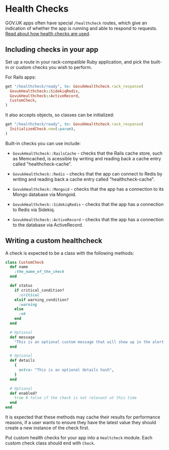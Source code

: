 # Health Checks

GOV.UK apps often have special `/healthcheck` routes, which give an indication of whether the app is running and able to respond to requests. [Read about how health checks are used](https://docs.publishing.service.gov.uk/manual/alerts/app-healthcheck-not-ok.html).

## Including checks in your app

Set up a route in your rack-compatible Ruby application, and pick the built-in
or custom checks you wish to perform.

For Rails apps:

```ruby
get "/healthcheck/ready", to: GovukHealthcheck.rack_response(
  GovukHealthcheck::SidekiqRedis,
  GovukHealthcheck::ActiveRecord,
  CustomCheck,
)
```

It also accepts objects, so classes can be initialized:

```ruby
get "/healthcheck/ready", to: GovukHealthcheck.rack_response(
  InitializedCheck.new(:param),
)
```

Built-in checks you can use include:

- `GovukHealthcheck::RailsCache` - checks that the Rails cache store, such as Memcached, is acessible by writing and reading back a cache entry called "healthcheck-cache".

- `GovukHealthcheck::Redis` - checks that the app can connect to Redis by writing and reading back a cache entry called "healthcheck-cache".

- `GovukHealthcheck::Mongoid` - checks that the app has a connection to its Mongo database via Mongoid.

- `GovukHealthcheck::SidekiqRedis` - checks that the app has a connection to Redis via Sidekiq.

- `GovukHealthcheck::ActiveRecord` - checks that the app has a connection to the database via ActiveRecord.

## Writing a custom healthcheck

A check is expected to be a class with the following methods:

```ruby
class CustomCheck
  def name
    :the_name_of_the_check
  end

  def status
    if critical_condition?
      :critical
    elsif warning_condition?
      :warning
    else
      :ok
    end
  end

  # Optional
  def message
    "This is an optional custom message that will show up in the alert in Icinga"
  end

  # Optional
  def details
    {
      extra: "This is an optional details hash",
    }
  end

  # Optional
  def enabled?
    true # false if the check is not relevant at this time
  end
end
```

It is expected that these methods may cache their results for performance
reasons, if a user wants to ensure they have the latest value they should
create a new instance of the check first.

Put custom health checks for your app into a `Healtcheck` module. Each custom check class should end with `Check`.
